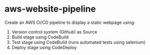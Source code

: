 # aws-website-pipeline

Create an AWS CI/CD pipeline to display a static webpage using:
1. Version control system (Github) as Source
2. Build stage using CodeBuild 
3. Test stage using CodeBuild (runs automated tests using selenium)
4. Deploy stage using CodeDeploy